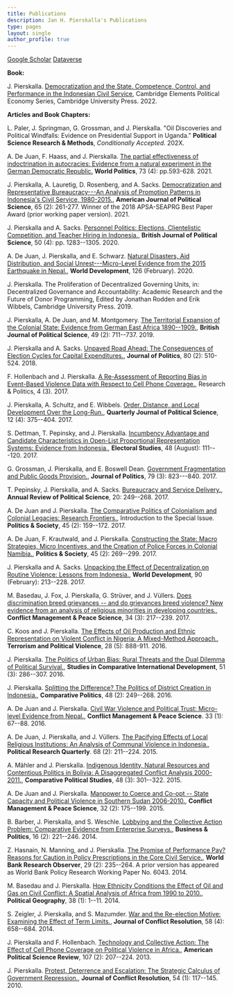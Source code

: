 ```yaml
---
title: Publications
description: Jan H. Pierskalla's Publications
type: pages
layout: single
author_profile: true
---
```


[Google Scholar](https://scholar.google.com/citations?user=qMFWICsAAAAJ&hl=en&oi=ao)
[Dataverse](https://dataverse.harvard.edu/dataverse/pierskalla)

__Book:__

J. Pierskalla. [Democratization and the State. Competence, Control, and Performance in the Indonesian Civil Service](https://doi.org/10.1017/9781009264839), Cambridge Elements Political Economy Series, Cambridge University Press. 2022.

__Articles and Book Chapters:__

L. Paler, J. Springman, G. Grossman, and J. Pierskalla. "Oil Discoveries and Political Windfalls: Evidence on Presidential Support in Uganda." **Political Science Research & Methods**, *Conditionally Accepted*. 202X.

A. De Juan, F. Haass, and J. Pierskalla. [The partial effectiveness of indoctrination in autocracies: Evidence from a natural experiment in the German Democratic Republic.](https://www.cambridge.org/core/journals/world-politics/article/abs/partial-effectiveness-of-indoctrination-in-autocracies/3E8EDA6B1DCEB8DCCEB697864B092BDC) **World Politics**, 73 (4): pp.593-628. 2021. 

J. Pierskalla, A. Lauretig, D. Rosenberg, and A. Sacks. [Democratization and Representative Bureaucracy---An Analysis of Promotion Patterns in Indonesia's Civil Service, 1980-2015.](https://onlinelibrary.wiley.com/doi/abs/10.1111/ajps.12536), **American Journal of Political Science**, 65 (2): 261-277. Winner of the 2018 APSA-SEAPRG Best Paper Award (prior working paper version). 2021. 

J. Pierskalla and A. Sacks. [Personnel Politics: Elections, Clientelistic Competition, and Teacher Hiring in Indonesia.](https://doi.org/10.1017/S0007123418000601), **British Journal of Political Science**, 50 (4): pp. 1283--1305. 2020.

A. De Juan, J. Pierskalla, and E. Schwarz. [Natural Disasters, Aid Distribution, and Social Unrest---Micro-Level Evidence from the 2015 Earthquake in Nepal.](https://doi.org/10.1016/j.worlddev.2019.104715), **World Development**, 126 (February). 2020. 

J. Pierskalla. The Proliferation of Decentralized Governing Units, in: Decentralized Governance and Accountability: Academic Research and the Future of Donor Programming, Edited by Jonathan Rodden and Erik Wibbels, Cambridge University Press. 2019. 

J. Pierskalla, A. De Juan, and M. Montgomery. [The Territorial Expansion of the Colonial State: Evidence from German East Africa 1890--1909.](https://doi.org/10.1017/S0007123416000648), **British Journal of Political Science**, 49 (2): 711--737. 2019. 

J. Pierskalla and A. Sacks. [Unpaved Road Ahead: The Consequences of Election Cycles for Capital Expenditures.](https://www.journals.uchicago.edu/doi/full/10.1086/694547), **Journal of Politics**, 80 (2): 510-524. 2018. 

F. Hollenbach and J. Pierskalla. [A Re-Assessment of Reporting Bias in Event-Based Violence Data with Respect to Cell Phone Coverage.](http://journals.sagepub.com/doi/full/10.1177/2053168017730687), Research & Politics, 4 (3). 
2017. 

J. Pierskalla, A. Schultz, and E. Wibbels. [Order, Distance, and Local Development Over the Long-Run.](http://www.nowpublishers.com/article/Details/QJPS-16020), **Quarterly Journal of Political Science**, 12 (4): 375--404. 2017. 

S. Dettman, T. Pepinsky, and J. Pierskalla. [Incumbency Advantage and Candidate Characteristics in Open-List Proportional Representation Systems: Evidence from Indonesia.](https://www.sciencedirect.com/science/article/pii/S0261379417300641), **Electoral Studies**, 48 (August): 111---120. 2017. 

G. Grossman, J. Pierskalla, and E. Boswell Dean. [Government Fragmentation and Public Goods Provision.](http://www.journals.uchicago.edu/doi/abs/10.1086/690305),  **Journal of Politics**, 79 (3): 823---840. 2017.

T. Pepinsky, J. Pierskalla, and A. Sacks. [Bureaucracy and Service Delivery.](http://www.annualreviews.org/doi/10.1146/annurev-polisci-051215-022705), **Annual Review of Political Science**, 20: 249--268. 2017. 

A. De Juan and J. Pierskalla. [The Comparative Politics of Colonialism and Colonial Legacies: Research Frontiers.](http://journals.sagepub.com/doi/abs/10.1177/0032329217704434), Introduction to the Special Issue. **Politics & Society**, 45 (2): 159--172. 2017. 

A. De Juan, F. Krautwald, and J. Pierskalla. [Constructing the State: Macro Strategies, Micro Incentives, and the Creation of Police Forces in Colonial Namibia.](http://journals.sagepub.com/doi/abs/10.1177/0032329217705352), **Politics & Society**, 45 (2): 269--299. 2017. 

J. Pierskalla and A. Sacks. [Unpacking the Effect of Decentralization on Routine Violence: Lessons from Indonesia.](http://www.sciencedirect.com/science/article/pii/S0305750X15304472), **World Development**, 90 (February): 213--228. 2017. 

M. Basedau, J. Fox, J. Pierskalla, G. Strüver, and J. Vüllers. [Does discrimination breed grievances -- and do grievances breed violence? New evidence from an analysis of religious minorities in developing countries.](http://cmp.sagepub.com/content/early/2015/07/21/0738894215581329.full), **Conflict Management & Peace Science**, 34 (3): 217--239. 2017. 

C. Koos and J. Pierskalla. [The Effects of Oil Production and Ethnic Representation on Violent Conflict in Nigeria: A Mixed-Method Approach.](http://www.tandfonline.com/doi/abs/10.1080/09546553.2014.962021), **Terrorism and Political Violence**, 28 (5): 888-911. 2016. 

J. Pierskalla. [The Politics of Urban Bias: Rural Threats and the Dual Dilemma of Political Survival.](http://link.springer.com/article/10.1007/s12116-015-9194-2), **Studies in Comparative International Development**, 51 (3): 286--307. 2016. 

J. Pierskalla. [Splitting the Difference? The Politics of District Creation in Indonesia.](http://www.ingentaconnect.com/content/cuny/cp/2016/00000048/00000002/art00007?crawler=true), **Comparative Politics**, 48 (2): 249--268. 2016. 

A. De Juan and J. Pierskalla. [Civil War Violence and Political Trust: Micro-level Evidence from Nepal.](http://cmp.sagepub.com/content/33/1/67), **Conflict Management & Peace Science**. 33 (1): 67--88. 2016. 

A. De Juan, J. Pierskalla, and J. Vüllers. [The Pacifying Effects of Local Religious Institutions: An Analysis of Communal Violence in Indonesia.](http://prq.sagepub.com/content/68/2/211), **Political Research Quarterly**. 68 (2): 211--224. 2015. 

A. Mähler and J. Pierskalla. [Indigenous Identity, Natural Resources and Contentious Politics in Bolivia: A Disaggregated Conflict Analysis 2000-2011.](http://cps.sagepub.com/content/48/3/301), **Comparative Political Studies**, 48 (3): 301--322. 2015.

A. De Juan and J. Pierskalla. [Manpower to Coerce and Co-opt -- State Capacity and Political Violence in Southern Sudan 2006-2010.](http://cmp.sagepub.com/content/32/2/175), **Conflict Management & Peace Science**, 32 (2): 175--199. 2015. 

B. Barber, J. Pierskalla, and S. Weschle. [Lobbying and the Collective Action Problem: Comparative Evidence from Enterprise Surveys.](https://www.degruyter.com/view/j/bap.2014.16.issue-2/bap-2013-0036/bap-2013-0036.xml?format=INT), **Business & Politics**, 16 (2): 221--246. 2014. 

Z. Hasnain, N. Manning, and J. Pierskalla. [The Promise of Performance Pay? Reasons for Caution in Policy Prescriptions in the Core Civil Service.](http://wbro.oxfordjournals.org/content/early/2014/02/24/wbro.lku001.full.pdf+html), **World Bank Research Observer**, 29 (2): 235--264. A prior version has appeared as World Bank Policy Research Working Paper No. 6043. 2014. 

M. Basedau and J. Pierskalla. [How Ethnicity Conditions the Effect of Oil and Gas on Civil Conflict: A Spatial Analysis of Africa from 1990 to 2010.](http://www.sciencedirect.com/science/article/pii/S0962629813000905), **Political Geography**, 38 (1): 1--11. 2014. 

S. Zeigler, J. Pierskalla, and S. Mazumder. [War and the Re-election Motive: Examining the Effect of Term Limits.](http://jcr.sagepub.com/content/58/4/658), **Journal of Conflict Resolution**, 58 (4): 658--684. 2014. 

J. Pierskalla and F. Hollenbach. [Technology and Collective Action: The Effect of Cell Phone Coverage on Political Violence in Africa.](https://www.cambridge.org/core/journals/american-political-science-review/article/technology-and-collective-action-the-effect-of-cell-phone-coverage-on-political-violence-in-africa/E81CFF7B9CB576D612E6D3ECDAF493C4), **American Political Science Review**, 107 (2): 207--224. 2013. 

J. Pierskalla. [Protest, Deterrence and Escalation: The Strategic Calculus of Government Repression.](http://jcr.sagepub.com/content/54/1/117.abstract), **Journal of Conflict Resolution**, 54 (1): 117--145. 2010. 
